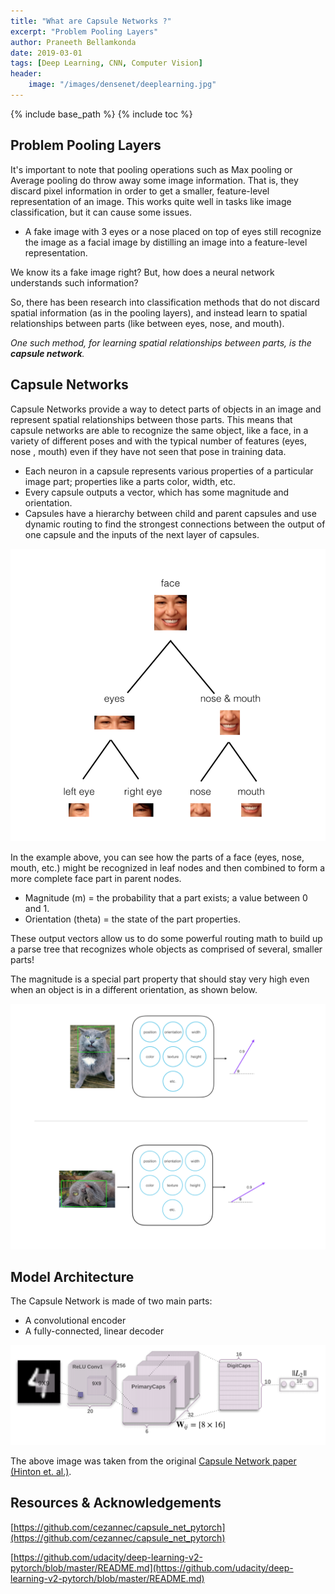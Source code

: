 ```yaml
---
title: "What are Capsule Networks ?"
excerpt: "Problem Pooling Layers"
author: Praneeth Bellamkonda
date: 2019-03-01
tags: [Deep Learning, CNN, Computer Vision]
header:
    image: "/images/densenet/deeplearning.jpg"
---
```


{% include base_path %}
{% include toc %}

## Problem Pooling Layers

It's important to note that pooling operations such as Max pooling or Average pooling do throw away some image information. That is, they discard pixel information in order to get a smaller, feature-level representation of an image. This works quite well in tasks like image classification, but it can cause some issues.

*   A fake image with 3 eyes or a nose placed on top of eyes still recognize the image as a facial image by distilling an image into a feature-level representation. 

We know its a fake image right? But, how does a neural network understands such information?

So, there has been research into classification methods that do not discard spatial information (as in the pooling layers), and instead learn to spatial relationships between parts (like between eyes, nose, and mouth).

*One such method, for learning spatial relationships between parts, is the **capsule network**.*

## Capsule Networks

Capsule Networks provide a way to detect parts of objects in an image and represent spatial relationships between those parts. This means that capsule networks are able to recognize the same object, like a face, in a variety of different poses and with the typical number of features (eyes, nose , mouth) even if they have not seen that pose in training data.

*   Each neuron in a capsule represents various properties of a particular image part; properties like a parts color, width, etc.
*   Every capsule outputs a vector, which has some magnitude and orientation.
*   Capsules have a hierarchy between child and parent capsules and use dynamic routing to find the strongest connections between the output of one capsule and the inputs of the next layer of capsules.

![png](/images/capsul-networks/capsul-hierarchy.png)

In the example above, you can see how the parts of a face (eyes, nose, mouth, etc.) might be recognized in leaf nodes and then combined to form a more complete face part in parent nodes.

*   Magnitude (m) = the probability that a part exists; a value between 0 and 1.
*   Orientation (theta) = the state of the part properties.

These output vectors allow us to do some powerful routing math to build up a parse tree that recognizes whole objects as comprised of several, smaller parts!

The magnitude is a special part property that should stay very high even when an object is in a different orientation, as shown below.

![png](/images/capsul-networks/orientation.png)


## Model Architecture
The Capsule Network is made of two main parts:

*   A convolutional encoder
*   A fully-connected, linear decoder

![png](/images/capsul-networks/architecture.png)

The above image was taken from the original [Capsule Network paper (Hinton et. al.)](https://arxiv.org/pdf/1710.09829.pdf).

## Resources & Acknowledgements
[https://github.com/cezannec/capsule_net_pytorch](https://github.com/cezannec/capsule_net_pytorch)

[https://github.com/udacity/deep-learning-v2-pytorch/blob/master/README.md](https://github.com/udacity/deep-learning-v2-pytorch/blob/master/README.md)









